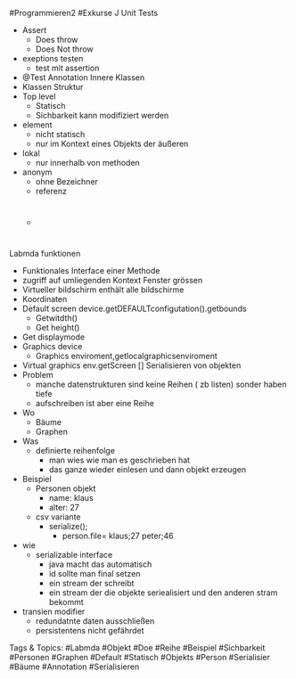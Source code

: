  #Programmieren2 #Exkurse J Unit Tests
  - Assert
    - Does throw
    - Does Not throw
  - exeptions testen
    - test mit assertion
  - @Test Annotation
 Innere Klassen
  - Klassen Struktur
  - Top level
    - Statisch
    - Sichbarkeit kann modifiziert werden
  - element
    - nicht statisch
    - nur im Kontext eines Objekts der äußeren
  - lokal
    - nur innerhalb von methoden
  - anonym
    - ohne Bezeichner
    - referenz
    - #
 Labmda funktionen
  - Funktionales Interface einer Methode
  - zugriff auf umliegenden Kontext
 Fenster grössen
  - Virtueller bildschirm enthält alle bildschirme
  - Koordinaten
  - Default screen device.getDEFAULTconfigutation().getbounds
    - Getwitdth()
    - Get height()
  - Get displaymode
  - Graphics device 
    - Graphics enviroment,getlocalgraphicsenviroment
  - Virtual graphics env.getScreen []
 Serialisieren von objekten
  - Problem
    - manche datenstrukturen sind keine Reihen ( zb listen) sonder haben tiefe 
    - aufschreiben ist aber eine Reihe
  - Wo
    - Bäume
    - Graphen
  - Was
    - definierte reihenfolge
      - man wies wie man es geschrieben hat
      - das ganze wieder einlesen und dann objekt erzeugen
  - Beispiel
    - Personen objekt
      - name: klaus
      - alter: 27
    - csv variante
      - serialize();
        - person.file=
  klaus;27
  peter;46
  - wie 
    - serializable interface
      - java macht das automatisch
      - id sollte man final setzen
      - ein stream der schreibt 
      - ein stream der die objekte seriealisiert und den anderen stram bekommt
  - transien modifier
    - redundatnte daten ausschließen
    - persistentens nicht gefährdet

   Tags & Topics:
   #Labmda
   #Objekt
   #Doe
   #Reihe
   #Beispiel
   #Sichbarkeit
   #Personen
   #Graphen
   #Default
   #Statisch
   #Objekts
   #Person
   #Serialisier
   #Bäume
   #Annotation
   #Serialisieren